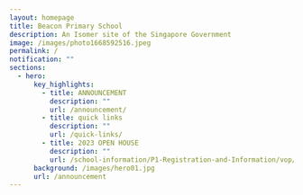 ```yaml
---
layout: homepage
title: Beacon Primary School
description: An Isomer site of the Singapore Government
image: /images/photo1668592516.jpeg
permalink: /
notification: ""
sections:
  - hero:
      key_highlights:
        - title: ANNOUNCEMENT
          description: ""
          url: /announcement/
        - title: quick links
          description: ""
          url: /quick-links/
        - title: 2023 OPEN HOUSE
          description: ""
          url: /school-information/P1-Registration-and-Information/vop/
      background: /images/hero01.jpg
      url: /announcement
---
```

